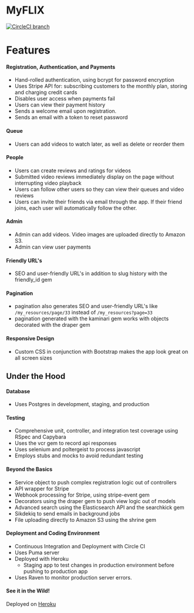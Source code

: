 # MyFLIX
[![CircleCI branch](https://img.shields.io/circleci/project/github/durrellchamorro/myflix2/master.svg)](https://circleci.com/gh/durrellchamorro/myflix2/tree/master)
# Features

#### Registration, Authentication, and Payments
* Hand-rolled authentication, using bcrypt for password encryption
* Uses Stripe API for: subscribing customers to the monthly plan, storing and charging credit cards
* Disables user access when payments fail
* Users can view their payment history
* Sends a welcome email upon registration.
* Sends an email with a token to reset password

#### Queue
* Users can add videos to watch later, as well as delete or reorder them

#### People
* Users can create reviews and ratings for videos
* Submitted video reviews immediately display on the page without interrupting video playback
* Users can follow other users so they can view their queues and video reviews
* Users can invite their friends via email through the app. If their friend joins, each user will automatically follow the other.

#### Admin
* Admin can add videos. Video images are uploaded directly to Amazon S3.
* Admin can view user payments

#### Friendly URL's
* SEO and user-friendly URL's in addition to slug history with the friendly_id gem

#### Pagination
* pagination also generates SEO and user-friendly URL's like `/my_resources/page/33` instead of `/my_resources?page=33`
* pagination generated with the kaminari gem works with objects decorated with the draper gem

#### Responsive Design
* Custom CSS in conjunction with Bootstrap makes the app look great on all screen sizes

## Under the Hood

#### Database
* Uses Postgres in development, staging, and production

#### Testing
* Comprehensive unit, controller, and integration test coverage using RSpec and Capybara
* Uses the vcr gem to record api responses
* Uses selenium and poltergeist to process javascript
* Employs stubs and mocks to avoid redundant testing

#### Beyond the Basics
* Service object to push complex registration logic out of controllers
* API wrapper for Stripe
* Webhook processing for Stripe, using stripe-event gem
* Decorators using the draper gem to push view logic out of models
* Advanced search using the Elasticsearch API and the searchkick gem
* Sikdekiq to send emails in background jobs
* File uploading directly to Amazon S3 using the shrine gem

#### Deployment and Coding Environment
* Continuous Integration and Deployment with Circle CI
* Uses Puma server
* Deployed with Heroku
    * Staging app to test changes in production environment before pushing to production app
* Uses Raven to monitor production server errors.

#### See it in the Wild!
Deployed on [Heroku]

[Heroku]: <https://durrellsnetflix.herokuapp.com>
